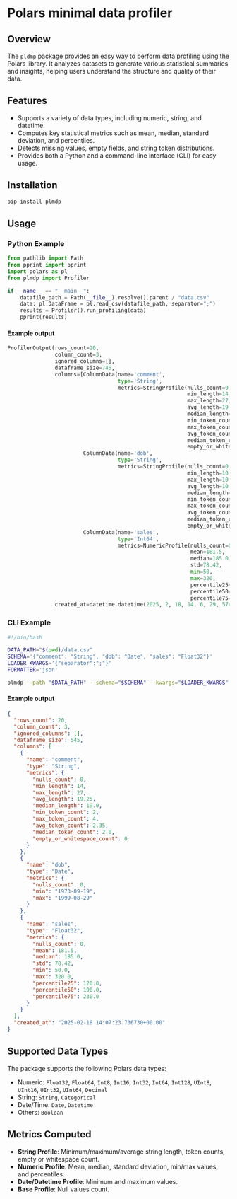 # Polars minimal data profiler

## Overview

The `pldmp` package provides an easy way to perform data profiling using the Polars library. It
analyzes datasets to generate various statistical summaries and insights, helping users understand the structure and
quality of their data.

## Features

- Supports a variety of data types, including numeric, string, and datetime.
- Computes key statistical metrics such as mean, median, standard deviation, and percentiles.
- Detects missing values, empty fields, and string token distributions.
- Provides both a Python and a command-line interface (CLI) for easy usage.

## Installation

```bash
pip install plmdp
```

## Usage

### Python Example

```python
from pathlib import Path
from pprint import pprint
import polars as pl
from plmdp import Profiler

if __name__ == "__main__":
    datafile_path = Path(__file__).resolve().parent / "data.csv"
    data: pl.DataFrame = pl.read_csv(datafile_path, separator=";")
    results = Profiler().run_profiling(data)
    pprint(results)
```
#### Example output
```python
ProfilerOutput(rows_count=20,
               column_count=3,
               ignored_columns=[],
               dataframe_size=745,
               columns=[ColumnData(name='comment',
                                   type='String',
                                   metrics=StringProfile(nulls_count=0,
                                                         min_length=14,
                                                         max_length=27,
                                                         avg_length=19.25,
                                                         median_length=19.0,
                                                         min_token_count=2,
                                                         max_token_count=4,
                                                         avg_token_count=2.35,
                                                         median_token_count=2.0,
                                                         empty_or_whitespace_count=0)),
                        ColumnData(name='dob',
                                   type='String',
                                   metrics=StringProfile(nulls_count=0,
                                                         min_length=10,
                                                         max_length=10,
                                                         avg_length=10.0,
                                                         median_length=10.0,
                                                         min_token_count=1,
                                                         max_token_count=1,
                                                         avg_token_count=1.0,
                                                         median_token_count=1.0,
                                                         empty_or_whitespace_count=0)),
                        ColumnData(name='sales',
                                   type='Int64',
                                   metrics=NumericProfile(nulls_count=0,
                                                          mean=181.5,
                                                          median=185.0,
                                                          std=78.42,
                                                          min=50,
                                                          max=320,
                                                          percentile25=120.0,
                                                          percentile50=190.0,
                                                          percentile75=230.0))],
               created_at=datetime.datetime(2025, 2, 18, 14, 6, 29, 574191, tzinfo=datetime.timezone.utc))
```

### CLI Example

```bash
#!/bin/bash

DATA_PATH="$(pwd)/data.csv"
SCHEMA='{"comment": "String", "dob": "Date", "sales": "Float32"}'
LOADER_KWARGS='{"separator":";"}'
FORMATTER='json'

plmdp --path "$DATA_PATH" --schema="$SCHEMA" --kwargs="$LOADER_KWARGS" --formatter="$FORMATTER"
```

#### Example output

```json
{
  "rows_count": 20,
  "column_count": 3,
  "ignored_columns": [],
  "dataframe_size": 545,
  "columns": [
    {
      "name": "comment",
      "type": "String",
      "metrics": {
        "nulls_count": 0,
        "min_length": 14,
        "max_length": 27,
        "avg_length": 19.25,
        "median_length": 19.0,
        "min_token_count": 2,
        "max_token_count": 4,
        "avg_token_count": 2.35,
        "median_token_count": 2.0,
        "empty_or_whitespace_count": 0
      }
    },
    {
      "name": "dob",
      "type": "Date",
      "metrics": {
        "nulls_count": 0,
        "min": "1973-09-19",
        "max": "1999-08-29"
      }
    },
    {
      "name": "sales",
      "type": "Float32",
      "metrics": {
        "nulls_count": 0,
        "mean": 181.5,
        "median": 185.0,
        "std": 78.42,
        "min": 50.0,
        "max": 320.0,
        "percentile25": 120.0,
        "percentile50": 190.0,
        "percentile75": 230.0
      }
    }
  ],
  "created_at": "2025-02-18 14:07:23.736730+00:00"
}

```

## Supported Data Types

The package supports the following Polars data types:

- Numeric: `Float32`, `Float64`, `Int8`, `Int16`, `Int32`, `Int64`, `Int128`, `UInt8`, `UInt16`, `UInt32`, `UInt64`, `Decimal`
- String: `String`, `Categorical`
- Date/Time: `Date`, `Datetime`
- Others: `Boolean`

## Metrics Computed

- **String Profile**: Minimum/maximum/average string length, token counts, empty or whitespace count.
- **Numeric Profile**: Mean, median, standard deviation, min/max values, and percentiles.
- **Date/Datetime Profile**: Minimum and maximum values.
- **Base Profile**: Null values count.
